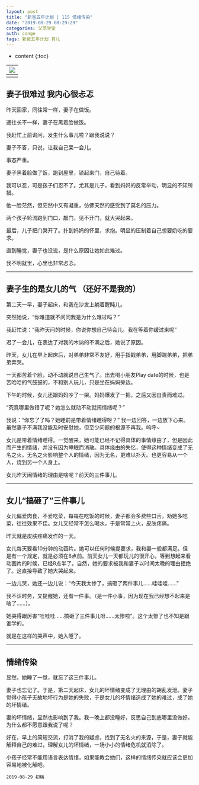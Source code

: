 ```yaml
---
layout: post
title: "新爸五年计划 | 115 情绪传染"
date: "2019-08-29 08:29:29"
categories: 父范学堂
auth: conge
tags: 新爸五年计划 育儿
---
```

* content
{:toc}


|![](/assets/images/父范学堂/118382-d018ee2c01c0d315.png)|
|:----:|
||

## 妻子很难过 我内心很忐忑

昨天回家，同往常一样，妻子在做饭。

通往长不一样，妻子在黑着脸做饭。

我赶忙上前询问，发生什么事儿啦？跟我说说？

妻子不答，只说，让我自己呆一会儿。

事态严重。





妻子黑着脸做了饭，跑到屋里，锁起来门，自己待着。

我可以忍，可是孩子们忍不了。尤其是儿子，看到妈妈的反常举动，明显的不知所措。

他一脸茫然，但茫然中又有凝重，仿佛天然的感受到了莫名的压力。

两个孩子轮流跑到门口，敲门，见不开门，就大哭起来。

最后，儿子把门哭开了。扑到妈妈的怀里，求抱。明显的压制着自己想要奶吃的要求。

直到睡觉，妻子也没说，是什么原因让她如此难过。

我不明就里，心里也非常忐忑。

----

## 妻子生的是女儿的气 （还好不是我的）

第二天一早，妻子起床，和我在沙发上躺着醒盹儿。

突然她说，“你难道就不问问我是为什么难过吗？”

我赶忙说：“我昨天问的时候，你说你想自己待会儿。我在等着你缓过来呢”

迟了一会儿，在表达了对我的木讷的不满之后，她说了原因。

昨天，女儿在早上起床后，对弟弟非常不友好，用手指戳弟弟，用脚踹弟弟，把弟弟弄哭。

一天都苦着个脸，动不动就说自己生气了。出去喝小朋友Play date的时候，也是苦哈哈的气鼓鼓的，不和别人玩儿，只是坐在妈妈旁边。

下午的时候，女儿还跟妈妈吵了一架。妈妈爆发了一把，之后又因自责而难过。

“究竟哪里做错了呢？她怎么就动不动就闹情绪呢？”

我说：“你忘了了吗？她睡前是带着情绪睡得呀？” 我一边回答，一边放下心来。虽然妻子不满我没能及时安慰她，但至少问题的根源不再我。呜呼~

女儿是带着情绪睡得。一觉醒来，她可能已经不记得具体的事情缘由了，但是因此而产生的情绪，并没有因为睡眠而消散。具体缘由的失忆，使得这种情绪变成了无名之火。无名之火影响整个人的情绪，因为无名，更难以扑灭。也更容易从一个人，烧到另一个人身上。

女儿昨天闹情绪的理由是啥呢？前天的三件事儿。

----

## 女儿“搞砸了”三件事儿

女儿偏爱肉食，不爱吃菜，每每在吃饭的时候，妻子都会多费些口舌，劝她多吃菜，往往效果不佳。女儿又经常不怎么喝水，于是常常上火，皮肤疼痛。

昨天就是皮肤疼痛发作的一天。

女儿每天要看10分钟的动画片。她可以任何时候提要求，我和妻一般都满足。但是有一个规定，就是必须在8点前。前天女儿一天都玩儿的很开心，等到想起来看动画片的时候，已经8点半了。自然，她的要求被我和妻子以时间太晚的理由拒绝了。这直接导致了她大哭起来。

一边儿哭，她还一边儿说：“今天我太惨了，搞砸了两件事儿……哇哇哇……”

我不识时务，又提醒她，还有一件事。（是一件小事，因为现在我已经想不起来是啥了……）。

她哭得跟厉害“哇哇哇……搞砸了三件事儿呀……太惨啦”。这个太惨了也不知是跟谁学的。

就是在这样的哭声中，她入睡了。

----

## 情绪传染

显然，她睡了一觉，就忘了这三件事儿。

妻子也忘记了。于是，第二天起床，女儿的坏情绪变成了无理由的胡乱发泄。妻子觉得小孩子无故地坏行为是她的失败，于是女儿的坏情绪造成了她的难过，成了她的坏情绪。

妻的坏情绪，显然也影响到了我。我一晚上都没睡好，反思自己到底哪里没做好。为什么都不愿意跟我说了呢？

好在，早上的简短交流，打消了我的疑虑，找到了无名火的来源，于是，妻子就能解释自己的难过，理解女儿的坏情绪，一场小小的情绪危机就消除了。

小孩子经常不能用语言表达情绪，如果能教会她们，这样的情绪传染就应该会更加容易地被化解吧。

```
2019-08-29 初稿
```
